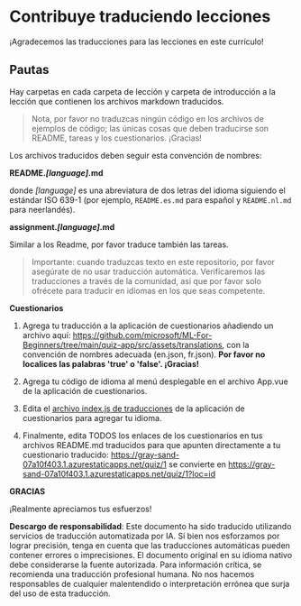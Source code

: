 # Contribuye traduciendo lecciones

¡Agradecemos las traducciones para las lecciones en este currículo!
## Pautas

Hay carpetas en cada carpeta de lección y carpeta de introducción a la lección que contienen los archivos markdown traducidos.

> Nota, por favor no traduzcas ningún código en los archivos de ejemplos de código; las únicas cosas que deben traducirse son README, tareas y los cuestionarios. ¡Gracias!

Los archivos traducidos deben seguir esta convención de nombres:

**README._[language]_.md**

donde _[language]_ es una abreviatura de dos letras del idioma siguiendo el estándar ISO 639-1 (por ejemplo, `README.es.md` para español y `README.nl.md` para neerlandés).

**assignment._[language]_.md**

Similar a los Readme, por favor traduce también las tareas.

> Importante: cuando traduzcas texto en este repositorio, por favor asegúrate de no usar traducción automática. Verificaremos las traducciones a través de la comunidad, así que por favor solo ofrécete para traducir en idiomas en los que seas competente.

**Cuestionarios**

1. Agrega tu traducción a la aplicación de cuestionarios añadiendo un archivo aquí: https://github.com/microsoft/ML-For-Beginners/tree/main/quiz-app/src/assets/translations, con la convención de nombres adecuada (en.json, fr.json). **Por favor no localices las palabras 'true' o 'false'. ¡Gracias!**

2. Agrega tu código de idioma al menú desplegable en el archivo App.vue de la aplicación de cuestionarios.

3. Edita el [archivo index.js de traducciones](https://github.com/microsoft/ML-For-Beginners/blob/main/quiz-app/src/assets/translations/index.js) de la aplicación de cuestionarios para agregar tu idioma.

4. Finalmente, edita TODOS los enlaces de los cuestionarios en tus archivos README.md traducidos para que apunten directamente a tu cuestionario traducido: https://gray-sand-07a10f403.1.azurestaticapps.net/quiz/1 se convierte en https://gray-sand-07a10f403.1.azurestaticapps.net/quiz/1?loc=id

**GRACIAS**

¡Realmente apreciamos tus esfuerzos!

**Descargo de responsabilidad**:
Este documento ha sido traducido utilizando servicios de traducción automatizada por IA. Si bien nos esforzamos por lograr precisión, tenga en cuenta que las traducciones automáticas pueden contener errores o imprecisiones. El documento original en su idioma nativo debe considerarse la fuente autorizada. Para información crítica, se recomienda una traducción profesional humana. No nos hacemos responsables de cualquier malentendido o interpretación errónea que surja del uso de esta traducción.